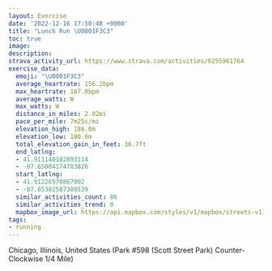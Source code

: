 ```yaml
---
layout: Exercise
date: '2022-12-16 17:50:48 +0000'
title: "Lunch Run \U0001F3C3"
toc: true
image:
description:
strava_activity_url: https://www.strava.com/activities/8255961764
exercise_data:
  emoji: "\U0001F3C3"
  average_heartrate: 156.2bpm
  max_heartrate: 167.0bpm
  average_watts: W
  max_watts: W
  distance_in_miles: 2.02mi
  pace_per_mile: 7m25s/mi
  elevation_high: 186.0m
  elevation_low: 180.6m
  total_elevation_gain_in_feet: 36.7ft
  end_latlng:
  - 41.911140102893114
  - -87.65004174783826
  start_latlng:
  - 41.91226570867002
  - -87.65302587300539
  similar_activities_count: 86
  similar_activities_trend: 0
  mapbox_image_url: https://api.mapbox.com/styles/v1/mapbox/streets-v11/static/path-5+787af2-1.0(g%7Bx~Fhl~uO%40%7DBDMb%40i%40dAeB%5Eq%40DUAa%40BgAIiC%40ETABCFiBEkBGeNAy%40I_ABw%40B%5BJQL%40FC%60%40e%40FA%60%40%3FP%3FHBFT%40%5C%40%60E%40XBPFJRRPFbAA%5CGPMFKHYBg%40AwBCk%40GMQWUGUAg%40%40g%40FKFOPIVAXBfCBj%40DJVZPFt%40A%5CC%5CQFIJYD%5BC%7DCIe%40QSWGa%40AeAJIDMNGTCR%3FzABjABNFTXXPDj%40Gp%40CROJSJm%40AqACeACMIUUWYEk%40Am%40HOFILQr%40FhA%3FnAFf%40XXPHJ%3FdAEPCPORg%40B%5BA_AAuACWIUEIWMYC%7D%40Hq%40COAUQiA%3Fi%40BID%5DVAFDh%40PjHCpCD~EEjBBt%40A%60%40),pin-s-s+e5b22e(-87.65141,41.91172),pin-s-f+89ae00(-87.64827999999996,41.91100000000003)/auto/800x800?access_token=pk.eyJ1Ijoiam9zaGJlY2ttYW4iLCJhIjoiY205eWR2aDd1MWZ6djJrbXc4a3M0bWZleiJ9.XiG9OWkNcZk2QzjJbxLB4A
tags:
- running
---
```




Chicago, Illinois, United States (Park #598 (Scott Street Park) Counter-Clockwise 1/4 Mile)
